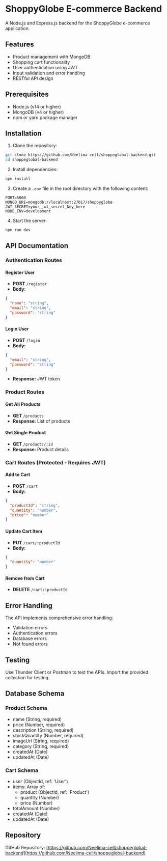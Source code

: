 # ShoppyGlobe E-commerce Backend

A Node.js and Express.js backend for the ShoppyGlobe e-commerce application.

## Features

- Product management with MongoDB
- Shopping cart functionality
- User authentication using JWT
- Input validation and error handling
- RESTful API design

## Prerequisites

- Node.js (v14 or higher)
- MongoDB (v4 or higher)
- npm or yarn package manager

## Installation

1. Clone the repository:
```bash
git clone https://github.com/Neelima-cell/shoppeglobal-backend.git
cd shoppeglobal-backend
```

2. Install dependencies:
```bash
npm install
```

3. Create a `.env` file in the root directory with the following content:
```
PORT=5000
MONGO_URI=mongodb://localhost:27017/shoppyglobe
JWT_SECRET=your_jwt_secret_key_here
NODE_ENV=development
```

4. Start the server:
```bash
npm run dev
```

## API Documentation

### Authentication Routes

#### Register User
- **POST** `/register`
- **Body:**
```json
{
  "name": "string",
  "email": "string",
  "password": "string"
}
```

#### Login User
- **POST** `/login`
- **Body:**
```json
{
  "email": "string",
  "password": "string"
}
```
- **Response:** JWT token

### Product Routes

#### Get All Products
- **GET** `/products`
- **Response:** List of products

#### Get Single Product
- **GET** `/products/:id`
- **Response:** Product details

### Cart Routes (Protected - Requires JWT)

#### Add to Cart
- **POST** `/cart`
- **Body:**
```json
{
  "productId": "string",
  "quantity": "number",
  "price": "number"
}
```

#### Update Cart Item
- **PUT** `/cart/:productId`
- **Body:**
```json
{
  "quantity": "number"
}
```

#### Remove from Cart
- **DELETE** `/cart/:productId`

## Error Handling

The API implements comprehensive error handling:
- Validation errors
- Authentication errors
- Database errors
- Not found errors

## Testing

Use Thunder Client or Postman to test the APIs. Import the provided collection for testing.

## Database Schema

### Product Schema
- name (String, required)
- price (Number, required)
- description (String, required)
- stockQuantity (Number, required)
- imageUrl (String, required)
- category (String, required)
- createdAt (Date)
- updatedAt (Date)

### Cart Schema
- user (ObjectId, ref: 'User')
- items: Array of:
  - product (ObjectId, ref: 'Product')
  - quantity (Number)
  - price (Number)
- totalAmount (Number)
- createdAt (Date)
- updatedAt (Date)

## Repository

GitHub Repository: [https://github.com/Neelima-cell/shoppeglobal-backend](https://github.com/Neelima-cell/shoppeglobal-backend) 